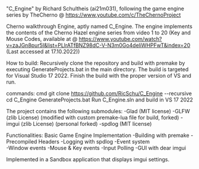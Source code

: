"C_Engine" by Richard Schultheis (ai21m031), following the game engine series by TheCherno @ https://www.youtube.com/c/TheChernoProject

Cherno walkthrough Engine, aptly named C_Engine. 
The engine implements the contents of the Cherno Hazel engine series from video 1 to 20 (Key and Mouse Codes, available at @ https://www.youtube.com/watch?v=zaJGn8pur5I&list=PLlrATfBNZ98dC-V-N3m0Go4deliWHPFwT&index=20 (Last accessed at 17.10.2022))

How to build: 
Recursively clone the repository and build with premake by executing GenerateProjects.bat in the main directory.
The build is targeted for Visual Studio 17 2022. 
Finish the build with the proper version of VS and run. 

commands: 
cmd
	git clone https://github.com/RicSchu/C_Engine --recursive
	cd C_Engine 
	GenerateProjects.bat
Run C_Engine.sln and build in VS 17 2022

The project contains the following submodules: 
	-Glad (MIT license)
	-GLFW (zlib License) (modified with custom premake-lua file for build, forked)
	-imgui (zlib License) (personal forked) 
	-spdlog (MIT license)

Functionalities: 
Basic Game Engine Implementation
	-Building with premake
	-Precompiled Headers
	-Logging with spdlog
	-Event system	
		-Window events
		-Mouse & Key events
	-Input Polling
	-GUI with dear imgui

Implemented in a Sandbox application that displays imgui settings. 
	